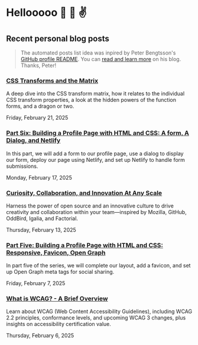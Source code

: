 # Hellooooo 👋 🤘 ✌️

## Recent personal blog posts

> The automated posts list idea was inpired by Peter Bengtsson's [GitHub profile README](https://github.com/peterbe/peterbe).
> You can [read and learn more](https://www.peterbe.com/plog/index-of-blog-posts-github-profile-page) on his blog. Thanks, Peter!

<!-- blog posts -->
### [CSS Transforms and the Matrix](https://schalkneethling.com/posts/css-transforms-and-the-matrix/)

A deep dive into the CSS transform matrix, how it relates to the individual CSS transform properties, a look at the hidden powers of the function forms, and a dragon or two.

Friday, February 21, 2025

### [Part Six: Building a Profile Page with HTML and CSS: A form, A Dialog, and Netlify](https://schalkneethling.com/posts/build-a-profile-page-html-css-part6-dialog-form-netlify/)

In this part, we will add a form to our profile page, use a dialog to display our form, deploy our page using Netlify, and set up Netlify to handle form submissions.

Monday, February 17, 2025

### [Curiosity, Collaboration, and Innovation At Any Scale](https://schalkneethling.com/posts/curiosity-collaboration-and-innovation-at-any-scale/)

Harness the power of open source and an innovative culture to drive creativity and collaboration within your team—inspired by Mozilla, GitHub, OddBird, Igalia, and Factorial.

Thursday, February 13, 2025

### [Part Five: Building a Profile Page with HTML and CSS: Responsive, Favicon, Open Graph](https://schalkneethling.com/posts/build-a-profile-page-html-css-part5-final-page/)

In part five of the series, we will complete our layout, add a favicon, and set up Open Graph meta tags for social sharing.

Friday, February 7, 2025

### [What is WCAG? - A Brief Overview](https://schalkneethling.com/posts/what-is-wcag/)

Learn about WCAG (Web Content Accessibility Guidelines), including WCAG 2.2 principles, conformance levels, and upcoming WCAG 3 changes, plus insights on accessibility certification value.

Thursday, February 6, 2025
<!-- /blog posts -->

<!--
**schalkneethling/schalkneethling** is a ✨ _special_ ✨ repository because its `README.md` (this file) appears on your GitHub profile.

Here are some ideas to get you started:

- 🔭 I’m currently working on ...
- 🌱 I’m currently learning ...
- 👯 I’m looking to collaborate on ...
- 🤔 I’m looking for help with ...
- 💬 Ask me about ...
- 📫 How to reach me: ...
- 😄 Pronouns: ...
- ⚡ Fun fact: ...
-->
